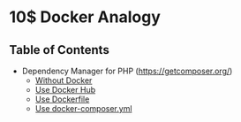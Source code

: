 # 10$ Docker Analogy

## Table of Contents
* Dependency Manager for PHP (https://getcomposer.org/)
  * [Without Docker](https://github.com/prashant7july/10USD-Docker-Analogy/tree/master/Without%20Docker)
  * [Use Docker Hub](https://github.com/prashant7july/10USD-Docker-Analogy/tree/master/Use%20Docker%20Hub%20OR%20Registry)
  * [Use Dockerfile](https://github.com/prashant7july/10USD-Docker-Analogy/tree/master/Use%20Dockerfile)
  * [Use docker-composer.yml](https://github.com/prashant7july/10USD-Docker-Analogy/tree/master/Docker%20Compose)
